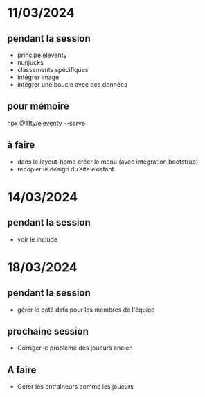 # 11/03/2024
## pendant la session
* principe eleventy
* nunjucks
* classements spécifiques
* intégrer image
* intégrer une boucle avec des données
## pour mémoire
npx @11ty/eleventy --serve
## à faire
* dans le layout-home créer le menu (avec intégration bootstrap)
* recopier le design du site existant

# 14/03/2024
## pendant la session
* voir le include

# 18/03/2024
## pendant la session
* gérer le coté data pour les membres de l'équipe
## prochaine session 
* Corriger le problème des joueurs ancien
## A faire 
* Gérer les entraineurs comme les joueurs
